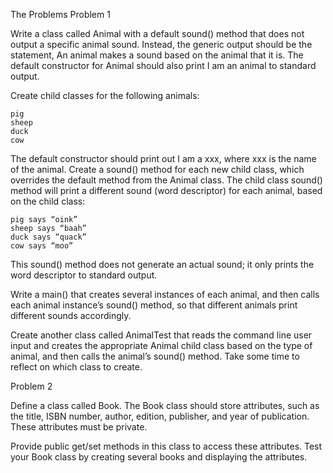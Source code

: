 The Problems
Problem 1

Write a class called Animal with a default sound() method that does not output a specific animal sound. Instead, the generic output should be the statement, An animal makes a sound based on the animal that it is. The default constructor for Animal should also print I am an animal to standard output.

Create child classes for the following animals:

    pig
    sheep
    duck
    cow

The default constructor should print out I am a xxx, where xxx is the name of the animal. Create a sound() method for each new child class, which overrides the default method from the Animal class. The child class sound() method will print a different sound (word descriptor) for each animal, based on the child class:

    pig says “oink”
    sheep says “baah”
    duck says “quack”
    cow says “moo”

This sound() method does not generate an actual sound; it only prints the word descriptor to standard output.

Write a main() that creates several instances of each animal, and then calls each animal instance’s sound() method, so that different animals print different sounds accordingly.

Create another class called AnimalTest that reads the command line user input and creates the appropriate Animal child class based on the type of animal, and then calls the animal’s sound() method. Take some time to reflect on which class to create.

Problem 2

Define a class called Book. The Book class should store attributes, such as the title, ISBN number, author, edition, publisher, and year of publication. These attributes must be private.

Provide public get/set methods in this class to access these attributes. Test your Book class by creating several books and displaying the attributes.